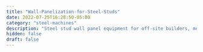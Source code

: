 ```yaml
---
title: "Wall-Panelization-for-Steel-Studs"
date: 2022-07-25T16:28:50-05:00
category: "steel-machines"
description: "Steel stud wall panel equipment for off-site builders, modular construction, components, subcomponents and all floor and wall panelization lines."
hidden: false
draft: false
---
```


